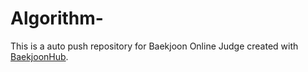 # Algorithm-
This is a auto push repository for Baekjoon Online Judge created with [BaekjoonHub](https://github.com/BaekjoonHub/BaekjoonHub).
